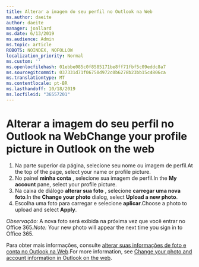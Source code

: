 ```yaml
---
title: Alterar a imagem do seu perfil no Outlook na Web
ms.author: daeite
author: daeite
manager: joallard
ms.date: 6/13/2019
ms.audience: Admin
ms.topic: article
ROBOTS: NOINDEX, NOFOLLOW
localization_priority: Normal
ms.custom: ''
ms.openlocfilehash: 01ebbe085c0f8585171be8ff71fbf5c09eddc8a7
ms.sourcegitcommit: 037331d71f06750d972c0b6278b23bb15c4806ca
ms.translationtype: MT
ms.contentlocale: pt-BR
ms.lasthandoff: 10/18/2019
ms.locfileid: "36557201"
---
```

# <a name="change-your-profile-picture-in-outlook-on-the-web"></a><span data-ttu-id="e78e3-102">Alterar a imagem do seu perfil no Outlook na Web</span><span class="sxs-lookup"><span data-stu-id="e78e3-102">Change your profile picture in Outlook on the web</span></span>

1. <span data-ttu-id="e78e3-103">Na parte superior da página, selecione seu nome ou imagem de perfil.</span><span class="sxs-lookup"><span data-stu-id="e78e3-103">At the top of the page, select your name or profile picture.</span></span>
1. <span data-ttu-id="e78e3-104">No painel **minha conta** , selecione sua imagem de perfil.</span><span class="sxs-lookup"><span data-stu-id="e78e3-104">In the **My account** pane, select your profile picture.</span></span>
1. <span data-ttu-id="e78e3-105">Na caixa de diálogo **alterar sua foto** , selecione **carregar uma nova foto**.</span><span class="sxs-lookup"><span data-stu-id="e78e3-105">In the **Change your photo** dialog, select **Upload a new photo**.</span></span>
1. <span data-ttu-id="e78e3-106">Escolha uma foto para carregar e selecione **aplicar**.</span><span class="sxs-lookup"><span data-stu-id="e78e3-106">Choose a photo to upload and select **Apply**.</span></span>

<span data-ttu-id="e78e3-107">*Observação:* A nova foto será exibida na próxima vez que você entrar no Office 365.</span><span class="sxs-lookup"><span data-stu-id="e78e3-107">*Note:* Your new photo will appear the next time you sign in to Office 365.</span></span>

<span data-ttu-id="e78e3-108">Para obter mais informações, consulte [alterar suas informações de foto e conta no Outlook na Web](https://support.office.com/article/b2dbb289-851d-4bed-93c3-3e136f5659ec).</span><span class="sxs-lookup"><span data-stu-id="e78e3-108">For more information, see [Change your photo and account information in Outlook on the web](https://support.office.com/article/b2dbb289-851d-4bed-93c3-3e136f5659ec).</span></span>